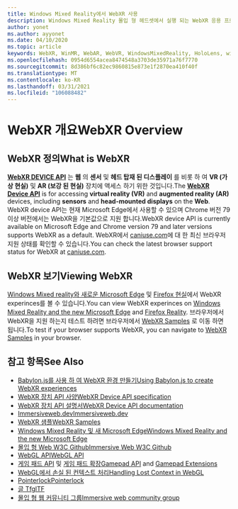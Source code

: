 ```yaml
---
title: Windows Mixed Reality에서 WebXR 사용
description: Windows Mixed Reality 몰입 형 헤드셋에서 실행 되는 WebXR 응용 프로그램을 사용 하 고 개발 하는 기본 사항을 알아봅니다.
author: yonet
ms.author: ayyonet
ms.date: 04/10/2020
ms.topic: article
keywords: WebXR, WinMR, WebAR, WebVR, WindowsMixedReality, HoloLens, windows mixed reality, 웹 vr, 웹 xr, 웹 mr, 웹 ar, 360, 360 비디오, 360 비디오, 360 photo, 360 사진, 360 콘텐츠, 몰입 형 웹, immersiveweb, IW
ms.openlocfilehash: 0954d6554acea8474548a3703de35971a76f7770
ms.sourcegitcommit: 8d386bf6c82ec9860815e873e1f2870ea410f40f
ms.translationtype: MT
ms.contentlocale: ko-KR
ms.lasthandoff: 03/31/2021
ms.locfileid: "106088482"
---
```

# <a name="webxr-overview"></a><span data-ttu-id="44ac5-104">WebXR 개요</span><span class="sxs-lookup"><span data-stu-id="44ac5-104">WebXR Overview</span></span>

## <a name="what-is-webxr"></a><span data-ttu-id="44ac5-105">WebXR 정의</span><span class="sxs-lookup"><span data-stu-id="44ac5-105">What is WebXR</span></span>

<span data-ttu-id="44ac5-106">[**WebXR DEVICE API**](https://www.w3.org/TR/webxr/) 는 **웹** 의 **센서** 및 **헤드 탑재 된 디스플레이** 를 비롯 하 여 **VR (가상 현실)** 및 **AR (보강 된 현실)** 장치에 액세스 하기 위한 것입니다.</span><span class="sxs-lookup"><span data-stu-id="44ac5-106">The [**WebXR Device API**](https://www.w3.org/TR/webxr/) is for accessing **virtual reality (VR)** and **augmented reality (AR)** devices, including **sensors** and **head-mounted displays** on the **Web**.</span></span> <span data-ttu-id="44ac5-107">WebXR device API는 현재 Microsoft Edge에서 사용할 수 있으며 Chrome 버전 79 이상 버전에서는 WebXR을 기본값으로 지원 합니다.</span><span class="sxs-lookup"><span data-stu-id="44ac5-107">WebXR device API is currently available on Microsoft Edge and Chrome version 79 and later versions supports WebXR as a default.</span></span> <span data-ttu-id="44ac5-108">WebXR에서 [caniuse.com](https://caniuse.com/#search=webxr)에 대 한 최신 브라우저 지원 상태를 확인할 수 있습니다.</span><span class="sxs-lookup"><span data-stu-id="44ac5-108">You can check the latest browser support status for WebXR at [caniuse.com](https://caniuse.com/#search=webxr).</span></span>

## <a name="viewing-webxr"></a><span data-ttu-id="44ac5-109">WebXR 보기</span><span class="sxs-lookup"><span data-stu-id="44ac5-109">Viewing WebXR</span></span>

<span data-ttu-id="44ac5-110">[Windows Mixed reality와 새로운 Microsoft Edge](/windows/mixed-reality/whats-new/new-microsoft-edge) 및 [Firefox 현실](https://mixedreality.mozilla.org/firefox-reality/)에서 WebXR experinces를 볼 수 있습니다.</span><span class="sxs-lookup"><span data-stu-id="44ac5-110">You can view WebXR experinces on [Windows Mixed Reality and the new Microsoft Edge](/windows/mixed-reality/whats-new/new-microsoft-edge) and [Firefox Reality](https://mixedreality.mozilla.org/firefox-reality/).</span></span>
<span data-ttu-id="44ac5-111">브라우저에서 WebXR을 지원 하는지 테스트 하려면 브라우저에서 [WebXR Samples](https://immersive-web.github.io/webxr-samples/) 로 이동 하면 됩니다.</span><span class="sxs-lookup"><span data-stu-id="44ac5-111">To test if your browser supports WebXR, you can navigate to [WebXR Samples](https://immersive-web.github.io/webxr-samples/) in your browser.</span></span>

## <a name="see-also"></a><span data-ttu-id="44ac5-112">참고 항목</span><span class="sxs-lookup"><span data-stu-id="44ac5-112">See Also</span></span>

* [<span data-ttu-id="44ac5-113">Babylon.js를 사용 하 여 WebXR 환경 만들기</span><span class="sxs-lookup"><span data-stu-id="44ac5-113">Using Babylon.js to create WebXR experiences</span></span>](/windows/mixed-reality/develop/javascript/tutorials/babylonjs-webxr-helloworld/introduction-01)
* [<span data-ttu-id="44ac5-114">WebXR 장치 API 사양</span><span class="sxs-lookup"><span data-stu-id="44ac5-114">WebXR Device API specification</span></span>](https://immersive-web.github.io/webxr/)
* [<span data-ttu-id="44ac5-115">WebXR 장치 API 설명서</span><span class="sxs-lookup"><span data-stu-id="44ac5-115">WebXR Device API documentation</span></span>](https://developer.mozilla.org/en-US/docs/Web/API/WebXR_Device_API)
* [<span data-ttu-id="44ac5-116">Immersiveweb.dev</span><span class="sxs-lookup"><span data-stu-id="44ac5-116">Immersiveweb.dev</span></span>](https://immersiveweb.dev/)
* [<span data-ttu-id="44ac5-117">WebXR 샘플</span><span class="sxs-lookup"><span data-stu-id="44ac5-117">WebXR Samples</span></span>](https://immersive-web.github.io/webxr-samples/)
* [<span data-ttu-id="44ac5-118">Windows Mixed Reality 및 새 Microsoft Edge</span><span class="sxs-lookup"><span data-stu-id="44ac5-118">Windows Mixed Reality and the new Microsoft Edge</span></span>](/windows/mixed-reality/whats-new/new-microsoft-edge)
* [<span data-ttu-id="44ac5-119">몰입 형 Web W3C Github</span><span class="sxs-lookup"><span data-stu-id="44ac5-119">Immersive Web W3C Github</span></span>](https://github.com/immersive-web)
* <span data-ttu-id="44ac5-120">[WebGL API](/previous-versions/windows/internet-explorer/ie-developer/dev-guides/bg182648(v=vs.85))</span><span class="sxs-lookup"><span data-stu-id="44ac5-120">[WebGL API](/previous-versions/windows/internet-explorer/ie-developer/dev-guides/bg182648(v=vs.85))</span></span>
* <span data-ttu-id="44ac5-121">[게임 패드 API](https://msdn.microsoft.com/library/dn743630(v=vs.85).aspx) 및 [게임 패드 확장](https://w3c.github.io/gamepad/extensions.html)</span><span class="sxs-lookup"><span data-stu-id="44ac5-121">[Gamepad API](https://msdn.microsoft.com/library/dn743630(v=vs.85).aspx) and [Gamepad Extensions](https://w3c.github.io/gamepad/extensions.html)</span></span>
* [<span data-ttu-id="44ac5-122">WebGL에서 손실 된 컨텍스트 처리</span><span class="sxs-lookup"><span data-stu-id="44ac5-122">Handling Lost Context in WebGL</span></span>](https://www.khronos.org/webgl/wiki/HandlingContextLost)
* [<span data-ttu-id="44ac5-123">Pointerlock</span><span class="sxs-lookup"><span data-stu-id="44ac5-123">Pointerlock</span></span>](https://www.w3.org/TR/pointerlock/)
* [<span data-ttu-id="44ac5-124">글 Tf</span><span class="sxs-lookup"><span data-stu-id="44ac5-124">glTF</span></span>](https://www.khronos.org/gltf)
* [<span data-ttu-id="44ac5-125">몰입 형 웹 커뮤니티 그룹</span><span class="sxs-lookup"><span data-stu-id="44ac5-125">Immersive web community group</span></span>](https://www.w3.org/community/immersive-web/)
